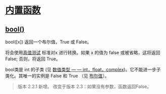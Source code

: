 # [内置函数](https://github.com/Summer-Felix/Develop/blob/master/Python/内置函数.md) #

## [bool()](http://python.usyiyi.cn/translate/python_352/library/functions.html) ##

bool([x])
返回一个布尔值，True 或 False。

将会使用[真值测试](http://python.usyiyi.cn/translate/python_352/library/stdtypes.html#truth) 标准对x 进行转换。如果 x 的值为 false 或被省略，这将返回 False;
否则，将返回 True。

bool类是 int 的子类 (见 [数值类型 — — int，float，complex](http://python.usyiyi.cn/translate/python_352/library/stdtypes.html#typesnumeric))。它不能进一步子类化。其唯一的实例是 False 和 True （见 [布尔值](http://python.usyiyi.cn/translate/python_352/library/stdtypes.html#bltin-boolean-values)）。

> 版本 2.2.1 新增。
> 改变于版本 2.3：如果没有参数，函数返回False。

